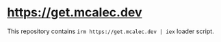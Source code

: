 https://get.mcalec.dev
=================

This repository contains `irm https://get.mcalec.dev | iex` loader script.
